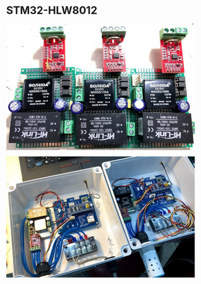 # STM32-HLW8012



![ScreenShot](https://github.com/worrajak/STM32-HLW8012/blob/master/uCCC092.jpg?raw=true)



![ScreenShot](https://github.com/worrajak/STM32-HLW8012/blob/master/uCCC093.jpg?raw=true)

